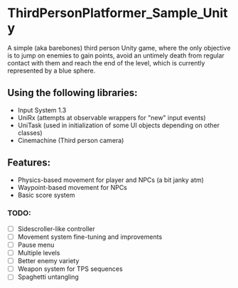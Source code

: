 # ThirdPersonPlatformer_Sample_Unity
A simple (aka barebones) third person Unity game, where the only objective is to jump on enemies to gain points, avoid an untimely death from regular contact with them and reach the end of the level, which is currently represented by a blue sphere.

## Using the following libraries:
- Input System 1.3
- UniRx (attempts at observable wrappers for "new" input events)
- UniTask (used in initialization of some UI objects depending on other classes)
- Cinemachine (Third person camera)

## Features:
- Physics-based movement for player and NPCs (a bit janky atm)
- Waypoint-based movement for NPCs
- Basic score system

### TODO:
- [ ] Sidescroller-like controller
- [ ] Movement system fine-tuning and improvements
- [ ] Pause menu
- [ ] Multiple levels
- [ ] Better enemy variety
- [ ] Weapon system for TPS sequences
- [ ] Spaghetti untangling
